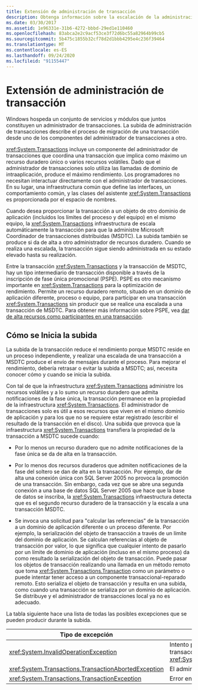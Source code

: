 ```yaml
---
title: Extensión de administración de transacción
description: Obtenga información sobre la escalación de la administración de transacciones en .NET, que es el proceso de migración de una transacción de los componentes de un administrador de transacciones a otro.
ms.date: 03/30/2017
ms.assetid: 1e96331e-31b6-4272-bbbd-29ed1e110460
ms.openlocfilehash: 83abca2e2c9acf53ce3f72d6bc55a82964b99cb5
ms.sourcegitcommit: 5b475c1855b32cf78d2d1bbb4295e4c236f39464
ms.translationtype: MT
ms.contentlocale: es-ES
ms.lasthandoff: 09/24/2020
ms.locfileid: "91155447"
---
```

# <a name="transaction-management-escalation"></a>Extensión de administración de transacción

Windows hospeda un conjunto de servicios y módulos que juntos constituyen un administrador de transacciones. La subida de administración de transacciones describe el proceso de migración de una transacción desde uno de los componentes del administrador de transacciones a otro.  
  
 <xref:System.Transactions> incluye un componente del administrador de transacciones que coordina una transacción que implica como máximo un recurso duradero único o varios recursos volátiles. Dado que el administrador de transacciones solo utiliza las llamadas de dominio de intraaplicación, produce el máximo rendimiento. Los programadores no necesitan interactuar directamente con el administrador de transacciones. En su lugar, una infraestructura común que define las interfaces, un comportamiento común, y las clases del asistente <xref:System.Transactions> es proporcionada por el espacio de nombres.  
  
 Cuando desea proporcionar la transacción a un objeto de otro dominio de aplicación (incluidos los límites del proceso y del equipo) en el mismo equipo, la <xref:System.Transactions> infraestructura de escala automáticamente la transacción para que la administre Microsoft Coordinador de transacciones distribuidas (MSDTC). La subida también se produce si da de alta a otro administrador de recursos duradero. Cuando se realiza una escalada, la transacción sigue siendo administrada en su estado elevado hasta su realización.  
  
 Entre la transacción <xref:System.Transactions> y la transacción de MSDTC, hay un tipo intermediario de transacción disponible a través de la inscripción de fase única promocional (PSPE). PSPE es otro mecanismo importante en <xref:System.Transactions> para la optimización de rendimiento. Permite un recurso duradero remoto, situado en un dominio de aplicación diferente, proceso o equipo, para participar en una transacción <xref:System.Transactions> sin producir que se realice una escalada a una transacción de MSDTC. Para obtener más información sobre PSPE, vea [dar de alta recursos como participantes en una transacción](enlisting-resources-as-participants-in-a-transaction.md).  
  
## <a name="how-escalation-is-initiated"></a>Cómo se Inicia la subida  

 La subida de la transacción reduce el rendimiento porque MSDTC reside en un proceso independiente, y realizar una escalada de una transacción a MSDTC produce el envío de mensajes durante el proceso. Para mejorar el rendimiento, debería retrasar o evitar la subida a MSDTC; así, necesita conocer cómo y cuando se inicia la subida.  
  
 Con tal de que la infraestructura <xref:System.Transactions> administre los recursos volátiles y a lo sumo un recurso duradero que admita notificaciones de la fase única, la transacción permanece en la propiedad de la infraestructura <xref:System.Transactions>. El administrador de transacciones solo es útil a esos recursos que viven en el mismo dominio de aplicación y para los que no se requiere estar registrado (escribir el resultado de la transacción en el disco). Una subida que provoca que la infraestructura <xref:System.Transactions> transfiera la propiedad de la transacción a MSDTC sucede cuando:  
  
- Por lo menos un recurso duradero que no admite notificaciones de la fase única se da de alta en la transacción.  
  
- Por lo menos dos recursos duraderos que admiten notificaciones de la fase del soltero se dan de alta en la transacción. Por ejemplo, dar de alta una conexión única con SQL Server 2005 no provoca la promoción de una transacción. Sin embargo, cada vez que se abre una segunda conexión a una base de datos SQL Server 2005 que hace que la base de datos se inscriba, la <xref:System.Transactions> infraestructura detecta que es el segundo recurso duradero de la transacción y la escala a una transacción MSDTC.  
  
- Se invoca una solicitud para "calcular las referencias" de la transacción a un dominio de aplicación diferente o un proceso diferente. Por ejemplo, la serialización del objeto de transacción a través de un límite del dominio de aplicación. Se calculan referencias al objeto de transacción por valor, lo que significa que cualquier intento de pasarlo por un límite de dominio de aplicación (incluso en el mismo proceso) da como resultado la serialización del objeto de transacción. Puede pasar los objetos de transacción realizando una llamada en un método remoto que toma <xref:System.Transactions.Transaction> como un parámetro o puede intentar tener acceso a un componente transaccional-reparado remoto. Esto serializa el objeto de transacción y resulta en una subida, como cuando una transacción se serializa por un dominio de aplicación. Se distribuye y el administrador de transacciones local ya no es adecuado.  
  
 La tabla siguiente hace una lista de todas las posibles excepciones que se pueden producir durante la subida.  
  
|Tipo de excepción|Condición|  
|--------------------|---------------|  
|<xref:System.InvalidOperationException>|Intento para realizar una escalada de una transacción con nivel de aislamiento igual a <xref:System.Transactions.IsolationLevel.Snapshot>.|  
|<xref:System.Transactions.TransactionAbortedException>|El administrador de transacciones está inactivo.|  
|<xref:System.Transactions.TransactionException>|Error en la subida, se anula la aplicación.|
